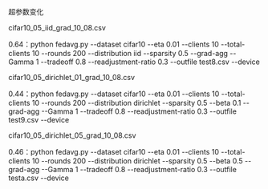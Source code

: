 超参数变化

cifar10_05_iid_grad_10_08.csv

0.64：python fedavg.py --dataset cifar10 --eta 0.01 --clients 10 --total-clients 10 --rounds 200 --distribution iid --sparsity 0.5 --grad-agg --Gamma 1 --tradeoff 0.8 --readjustment-ratio 0.3 --outfile test8.csv --device

cifar10_05_dirichlet_01_grad_10_08.csv

0.44：python fedavg.py --dataset cifar10 --eta 0.01 --clients 10 --total-clients 10 --rounds 200 --distribution dirichlet --sparsity 0.5 --beta 0.1 --grad-agg --Gamma 1 --tradeoff 0.8 --readjustment-ratio 0.3 --outfile test9.csv --device

cifar10_05_dirichlet_05_grad_10_08.csv

0.46：python fedavg.py --dataset cifar10 --eta 0.01 --clients 10 --total-clients 10 --rounds 200 --distribution dirichlet --sparsity 0.5 --beta 0.5 --grad-agg --Gamma 1 --tradeoff 0.8 --readjustment-ratio 0.3 --outfile testa.csv --device